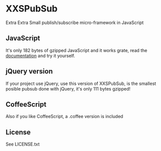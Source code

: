 # XXSPubSub
Extra Extra Small publish/subscribe micro-framework in JavaScript

## JavaScript
It's only 182 bytes of gzipped JavaScript and it works grate, read the [documentation](http://dciccale.github.com/xxspubsub) and try it yourself.

## jQuery version
If your project use jQuery, use this version of XXSPubSub, is the smallest posible pubsub done with jQuery, it's only 111 bytes gzipped!

## CoffeeScript
Also if you like CoffeeScript, a .coffee version is included

## License
See LICENSE.txt